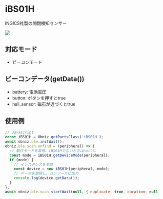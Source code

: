 # iBS01H

INGICS社製の開閉検知センサー

![](image.jpg)

## 対応モード

- ビーコンモード

## ビーコンデータ(getData())

- battery: 電池電圧
- button: ボタンを押すとtrue
- hall_sensor: 磁石が近づくとtrue

## 使用例

```javascript
// Javascript
const iBS01H = Obniz.getPartsClass('iBS01H');
await obniz.ble.initWait();
obniz.ble.scan.onfind = (peripheral) => {
  // 動作モードを取得、iBS01Hでないときはnullに
  const mode = iBS01H.getDeviceMode(peripheral);
  if (mode) {
    // インスタンスを生成
    const device = new iBS01H(peripheral, mode);
    // データを取得し、コンソールに出力
    console.log(device.getData());
  }
};
await obniz.ble.scan.startWait(null, { duplicate: true, duration: null });
```
